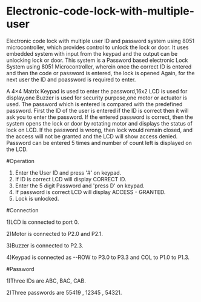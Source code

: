 # Electronic-code-lock-with-multiple-user

Electronic code lock with multiple user ID and password system using 8051 microcontroller,
which provides control to unlock the lock or door. 
It uses embedded system with input from the keypad and the output can be unlocking lock or door.
This system is a Password based electronic Lock System using 8051 Microcontroller,
wherein once the correct ID is entered and then the code or password is entered, the lock is opened 
Again, for the next user the ID and poassword is required to enter.

A 4×4 Matrix Keypad is used to enter the password,16x2 LCD is used for display,one Buzzer is used for security purpose,one motor or actuator is used.
The password which is entered is compared with the predefined password.
First the ID of the user is entered  if the ID is correct then it will ask you to enter the password.
If the entered password is correct, then the system opens the lock or door by rotating motor and displays the status of lock on LCD.
If the password is wrong, then lock would remain closed, and the access will not be granted and the LCD will show access denied.
Password can be entered 5 times and number of count left is displayed on the LCD.  

#Operation
1) Enter the User ID and press '#' on keypad.
2) If ID is correct LCD will display CORRECT ID.
3) Enter the 5 digit Password and 'press D' on keypad.
4) If password is correct LCD will display ACCESS - GRANTED.
5) Lock is unlocked.


#Connection

1)LCD is connected to port 0.

2)Motor is connected to P2.0 and P2.1.

3)Buzzer is connected to P2.3.

4)Keypad is connected as --ROW to P3.0 to P3.3 and COL to P1.0 to P1.3.

#Password

1)Three IDs are ABC, BAC, CAB.

2)Three passwords are 55419 , 12345 , 54321.




